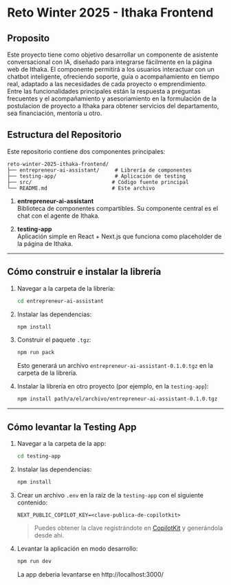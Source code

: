 # Reto Winter 2025 - Ithaka Frontend

## Proposito  
Este proyecto tiene como objetivo desarrollar un componente de asistente conversacional con IA, diseñado para integrarse 
fácilmente en la página web de Ithaka. El componente permitirá a los usuarios interactuar con un chatbot inteligente, 
ofreciendo soporte, guía o acompañamiento en tiempo real, adaptado a las necesidades de cada proyecto o emprendimiento.  
Entre las funcionalidades principales están la respuesta a preguntas frecuentes y el acompañamiento y asesoriamiento en la 
formulación de la postulacion de proyecto a Ithaka para obtener servicios del departamento, sea financiación, mentoría u otro.


## Estructura del Repositorio

Este repositorio contiene dos componentes principales:
```
reto-winter-2025-ithaka-frontend/
├── entrepreneur-ai-assistant/     # Librería de componentes
├── testing-app/                   # Aplicación de testing
├── src/                          # Código fuente principal
└── README.md                     # Este archivo
```

1. **entrepreneur-ai-assistant**  
   Biblioteca de componentes compartibles. Su componente central es el chat con el agente de Ithaka.

2. **testing-app**  
   Aplicación simple en React + Next.js que funciona como placeholder de la página de Ithaka.

---

## Cómo construir e instalar la librería

1. Navegar a la carpeta de la librería:
    ```bash
    cd entrepreneur-ai-assistant
    ```

2. Instalar las dependencias:
    ```bash
    npm install
    ```

3. Construir el paquete `.tgz`:
    ```bash
    npm run pack
    ```
    Esto generará un archivo `entrepreneur-ai-assistant-0.1.0.tgz` en la carpeta de la librería.

4. Instalar la librería en otro proyecto (por ejemplo, en la `testing-app`):
    ```bash
    npm install path/a/el/archivo/entrepreneur-ai-assistant-0.1.0.tgz
    ```

---

## Cómo levantar la Testing App

1. Navegar a la carpeta de la app:
    ```bash
    cd testing-app
    ```

2. Instalar las dependencias:
    ```bash
    npm install
    ```

3. Crear un archivo `.env` en la raíz de la `testing-app` con el siguiente contenido:
    ```env
    NEXT_PUBLIC_COPILOT_KEY=<clave-publica-de-copilotkit>
    ```
    > Puedes obtener la clave registrándote en [CopilotKit](https://cloud.copilotkit.ai/dashboard) y generándola desde ahi.

4. Levantar la aplicación en modo desarrollo:
    ```bash
    npm run dev
    ```

    La app deberia levantarse en http://localhost:3000/